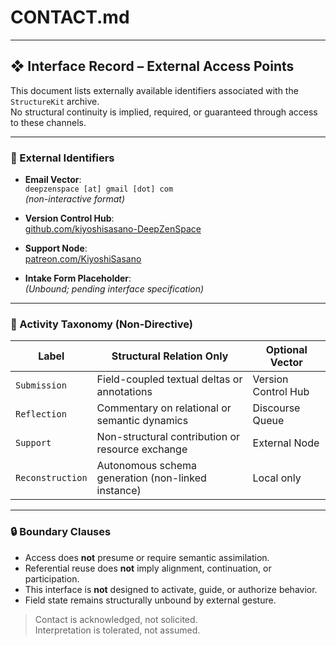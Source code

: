 # CONTACT.md

---

## ❖ Interface Record – External Access Points

This document lists externally available identifiers associated with the `StructureKit` archive.  
No structural continuity is implied, required, or guaranteed through access to these channels.

---

### 📩 External Identifiers

- **Email Vector**:  
  `deepzenspace [at] gmail [dot] com`  
  *(non-interactive format)*

- **Version Control Hub**:  
  [github.com/kiyoshisasano-DeepZenSpace](https://github.com/kiyoshisasano-DeepZenSpace)

- **Support Node**:  
  [patreon.com/KiyoshiSasano](https://www.patreon.com/KiyoshiSasano)

- **Intake Form Placeholder**:  
  *(Unbound; pending interface specification)*

---

### 🧭 Activity Taxonomy (Non-Directive)

| Label            | Structural Relation Only                            | Optional Vector      |
|------------------|-----------------------------------------------------|-----------------------|
| `Submission`     | Field-coupled textual deltas or annotations         | Version Control Hub   |
| `Reflection`     | Commentary on relational or semantic dynamics       | Discourse Queue       |
| `Support`        | Non-structural contribution or resource exchange    | External Node         |
| `Reconstruction` | Autonomous schema generation (non-linked instance)  | Local only            |

---

### 🔒 Boundary Clauses

- Access does **not** presume or require semantic assimilation.  
- Referential reuse does **not** imply alignment, continuation, or participation.  
- This interface is **not** designed to activate, guide, or authorize behavior.  
- Field state remains structurally unbound by external gesture.

> Contact is acknowledged, not solicited.  
> Interpretation is tolerated, not assumed.
